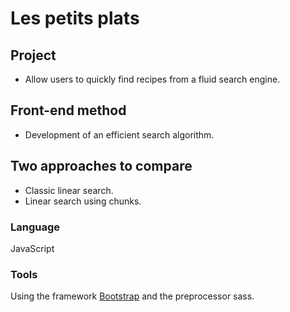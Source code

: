 # Les petits plats

## Project 
  - Allow users to quickly find recipes from a fluid search engine.

## Front-end method
  - Development of an efficient search algorithm.
  
## Two approaches to compare
  - Classic linear search.
  - Linear search using chunks.

### Language

JavaScript

### Tools

Using the framework [Bootstrap](https://getbootstrap.com/) and the preprocessor sass.